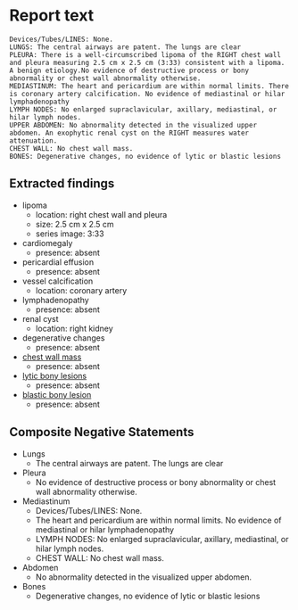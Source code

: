 # Report text

```text
Devices/Tubes/LINES: None.
LUNGS: The central airways are patent. The lungs are clear
PLEURA: There is a well-circumscribed lipoma of the RIGHT chest wall and pleura measuring 2.5 cm x 2.5 cm (3:33) consistent with a lipoma. A benign etiology.No evidence of destructive process or bony abnormality or chest wall abnormality otherwise.
MEDIASTINUM: The heart and pericardium are within normal limits. There is coronary artery calcification. No evidence of mediastinal or hilar lymphadenopathy
LYMPH NODES: No enlarged supraclavicular, axillary, mediastinal, or hilar lymph nodes.
UPPER ABDOMEN: No abnormality detected in the visualized upper abdomen. An exophytic renal cyst on the RIGHT measures water attenuation.
CHEST WALL: No chest wall mass.
BONES: Degenerative changes, no evidence of lytic or blastic lesions
```

## Extracted findings

- lipoma
  - location: right chest wall and pleura
  - size: 2.5 cm x 2.5 cm
  - series image: 3:33
- cardiomegaly
  - presence: absent
- pericardial effusion
  - presence: absent
- vessel calcification
  - location: coronary artery
- lymphadenopathy
  - presence: absent
- renal cyst
  - location: right kidney
- degenerative changes
  - presence: absent
- [chest wall mass](../../definitions/hood/chest-wall.json)  
  - presence: absent
- [lytic bony lesions](../../definitions/hood/lytic-lesion.md)
  - presence: absent
- [blastic bony lesion](../../definitions/hood/sclerotic-lesion.md)
  - presence: absent

## Composite Negative Statements

- Lungs
  - The central airways are patent. The lungs are clear
- Pleura
  - No evidence of destructive process or bony abnormality or chest wall abnormality otherwise.
- Mediastinum
  - Devices/Tubes/LINES: None.
  - The heart and pericardium are within normal limits. No evidence of mediastinal or hilar lymphadenopathy
  - LYMPH NODES: No enlarged supraclavicular, axillary, mediastinal, or hilar lymph nodes.
  - CHEST WALL: No chest wall mass.
- Abdomen
  - No abnormality detected in the visualized upper abdomen.
- Bones
  - Degenerative changes, no evidence of lytic or blastic lesions
